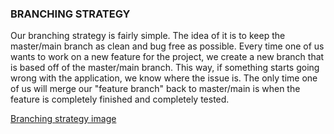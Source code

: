 ### BRANCHING STRATEGY

Our branching strategy is fairly simple. The idea of it is to keep the master/main branch as clean and bug free as possible. Every time one of us wants to work on a new feature for the project, we create a new branch that is based off of the master/main branch. This way, if something starts going wrong with the application, we know where the issue is. The only time one of us will merge our "feature branch" back to master/main is when the feature is completely finished and completely tested.

[Branching strategy image](https://code.cs.umanitoba.ca/3350-winter-2021-a03/minipets-comp3350-a03-group12/-/blob/master/branching%20strategy.jpg)

